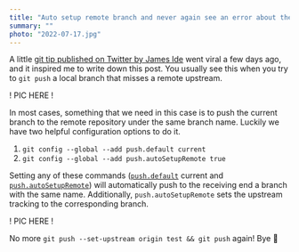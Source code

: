```yaml
---
title: "Auto setup remote branch and never again see an error about the missing upstream"
summary: ""
photo: "2022-07-17.jpg"
---
```


A little [git tip published on Twitter by James Ide](https://twitter.com/ji/status/1546948817462800384) went viral a few days ago, and it inspired me to write down this post. You usually see this when you try to `git push` a local branch that misses a remote upstream.

! PIC HERE !

In most cases, something that we need in this case is to push the current branch to the remote repository under the same branch name. Luckily we have two helpful configuration options to do it.

1. `git config --global --add push.default current`
1. `git config --global --add push.autoSetupRemote true`

Setting any of these commands ([`push.default`](https://git-scm.com/docs/git-config#Documentation/git-config.txt-pushdefault) current and [`push.autoSetupRemote`](https://git-scm.com/docs/git-config#Documentation/git-config.txt-pushautoSetupRemote)) will automatically push to the receiving end a branch with the same name. Additionally, `push.autoSetupRemote` sets the upstream tracking to the corresponding branch.

! PIC HERE !

No more `git push --set-upstream origin test && git push` again! Bye 👋
